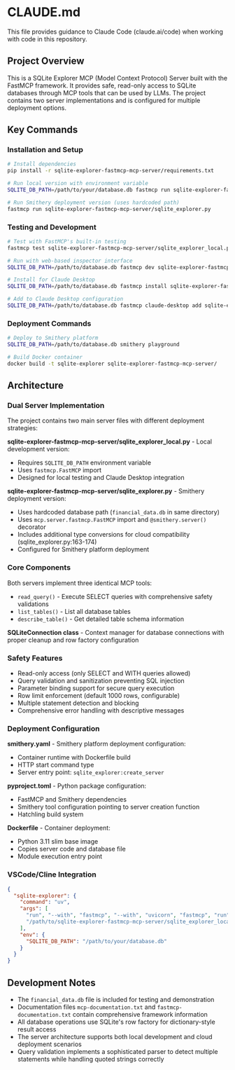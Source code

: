# CLAUDE.md

This file provides guidance to Claude Code (claude.ai/code) when working with code in this repository.

## Project Overview

This is a SQLite Explorer MCP (Model Context Protocol) Server built with the FastMCP framework. It provides safe, read-only access to SQLite databases through MCP tools that can be used by LLMs. The project contains two server implementations and is configured for multiple deployment options.

## Key Commands

### Installation and Setup
```bash
# Install dependencies
pip install -r sqlite-explorer-fastmcp-mcp-server/requirements.txt

# Run local version with environment variable
SQLITE_DB_PATH=/path/to/your/database.db fastmcp run sqlite-explorer-fastmcp-mcp-server/sqlite_explorer_local.py

# Run Smithery deployment version (uses hardcoded path)
fastmcp run sqlite-explorer-fastmcp-mcp-server/sqlite_explorer.py
```

### Testing and Development
```bash
# Test with FastMCP's built-in testing
fastmcp test sqlite-explorer-fastmcp-mcp-server/sqlite_explorer_local.py

# Run with web-based inspector interface
SQLITE_DB_PATH=/path/to/database.db fastmcp dev sqlite-explorer-fastmcp-mcp-server/sqlite_explorer_local.py

# Install for Claude Desktop
SQLITE_DB_PATH=/path/to/database.db fastmcp install sqlite-explorer-fastmcp-mcp-server/sqlite_explorer_local.py --name "SQLite Explorer"

# Add to Claude Desktop configuration
SQLITE_DB_PATH=/path/to/database.db fastmcp claude-desktop add sqlite-explorer-fastmcp-mcp-server/sqlite_explorer_local.py --name "SQLite Explorer"
```

### Deployment Commands
```bash
# Deploy to Smithery platform
SQLITE_DB_PATH=/path/to/database.db smithery playground

# Build Docker container
docker build -t sqlite-explorer sqlite-explorer-fastmcp-mcp-server/
```

## Architecture

### Dual Server Implementation

The project contains two main server files with different deployment strategies:

**sqlite-explorer-fastmcp-mcp-server/sqlite_explorer_local.py** - Local development version:
- Requires `SQLITE_DB_PATH` environment variable
- Uses `fastmcp.FastMCP` import
- Designed for local testing and Claude Desktop integration

**sqlite-explorer-fastmcp-mcp-server/sqlite_explorer.py** - Smithery deployment version:
- Uses hardcoded database path (`financial_data.db` in same directory)
- Uses `mcp.server.fastmcp.FastMCP` import and `@smithery.server()` decorator
- Includes additional type conversions for cloud compatibility (sqlite_explorer.py:163-174)
- Configured for Smithery platform deployment

### Core Components

Both servers implement three identical MCP tools:
- `read_query()` - Execute SELECT queries with comprehensive safety validations
- `list_tables()` - List all database tables
- `describe_table()` - Get detailed table schema information

**SQLiteConnection class** - Context manager for database connections with proper cleanup and row factory configuration

### Safety Features
- Read-only access (only SELECT and WITH queries allowed)
- Query validation and sanitization preventing SQL injection
- Parameter binding support for secure query execution
- Row limit enforcement (default 1000 rows, configurable)
- Multiple statement detection and blocking
- Comprehensive error handling with descriptive messages

### Deployment Configuration

**smithery.yaml** - Smithery platform deployment configuration:
- Container runtime with Dockerfile build
- HTTP start command type
- Server entry point: `sqlite_explorer:create_server`

**pyproject.toml** - Python package configuration:
- FastMCP and Smithery dependencies
- Smithery tool configuration pointing to server creation function
- Hatchling build system

**Dockerfile** - Container deployment:
- Python 3.11 slim base image
- Copies server code and database file
- Module execution entry point

### VSCode/Cline Integration
```json
{
  "sqlite-explorer": {
    "command": "uv",
    "args": [
      "run", "--with", "fastmcp", "--with", "uvicorn", "fastmcp", "run",
      "/path/to/sqlite-explorer-fastmcp-mcp-server/sqlite_explorer_local.py"
    ],
    "env": {
      "SQLITE_DB_PATH": "/path/to/your/database.db"
    }
  }
}
```

## Development Notes

- The `financial_data.db` file is included for testing and demonstration
- Documentation files `mcp-documentation.txt` and `fastmcp-documentation.txt` contain comprehensive framework information
- All database operations use SQLite's row factory for dictionary-style result access
- The server architecture supports both local development and cloud deployment scenarios
- Query validation implements a sophisticated parser to detect multiple statements while handling quoted strings correctly